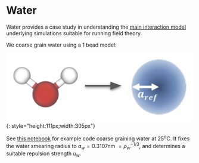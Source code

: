 # Water
Water provides a case study in understanding the [main interaction model](../explicit-solvent-pref.md) underlying simulations suitable for running field theory.

We coarse grain water using a 1 bead model:

![water](water.png){: style="height:111px;width:305px"}

See [this notebook](water.ipynb) for example code coarse graining water at $25^o$C. It fixes the water smearing radius to $a_w=0.3107$nm $=\rho_w^{-1/3}$, and determines a suitable repulsion strength $u_w$.